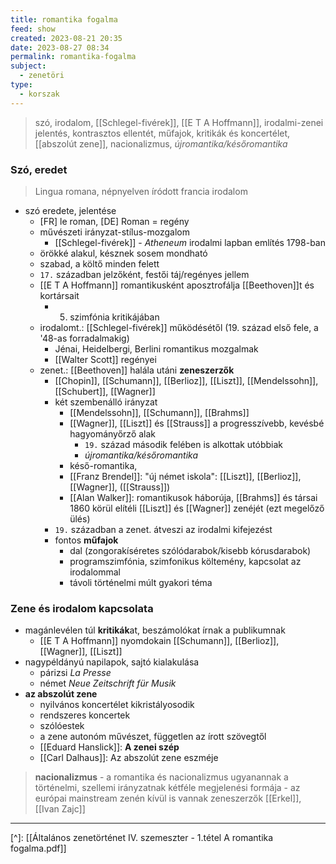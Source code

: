 ```yaml
---
title: romantika fogalma
feed: show
created: 2023-08-21 20:35
date: 2023-08-27 08:34
permalink: romantika-fogalma
subject:
  - zenetöri
type:
  - korszak
---
```


> szó, irodalom, [[Schlegel-fivérek]], [[E T A Hoffmann]], irodalmi-zenei jelentés, kontrasztos ellentét, műfajok, kritikák és koncertélet, [[abszolút zene]], nacionalizmus, *újromantika/későromantika*

### Szó, eredet

> Lingua romana, népnyelven íródott francia irodalom

- szó eredete, jelentése
	- [FR] le roman, [DE] Roman = regény
	- művészeti irányzat-stílus-mozgalom
		- [[Schlegel-fivérek]] - *Atheneum* irodalmi lapban említés 1798-ban
	- örökké alakul, késznek sosem mondható
	- szabad, a költő minden felett
	- `17.` században jelzőként, festői táj/regényes jellem
	- [[E T A Hoffmann]] romantikusként aposztrofálja [[Beethoven]]t és kortársait
		- 5. szimfónia kritikájában
	- irodalomt.: [[Schlegel-fivérek]] működésétől (19. század első fele, a '48-as forradalmakig)
		- Jénai, Heidelbergi, Berlini romantikus mozgalmak
		- [[Walter Scott]] regényei
	- zenet.: [[Beethoven]] halála utáni **zeneszerzők**
		- [[Chopin]], [[Schumann]], [[Berlioz]], [[Liszt]], [[Mendelssohn]], [[Schubert]], [[Wagner]]
		- két szembenálló irányzat
			- [[Mendelssohn]], [[Schumann]], [[Brahms]]
			- [[Wagner]], [[Liszt]] és [[Strauss]] a progresszívebb, kevésbé hagyományőrző alak
				- `19.` század második felében is alkottak utóbbiak
				- *újromantika/későromantika*
			- késő-romantika, 
			- [[Franz Brendel]]: "új német iskola": [[Liszt]], [[Berlioz]], [[Wagner]], ([[Strauss]])
			- [[Alan Walker]]: romantikusok háborúja, [[Brahms]] és társai 1860 körül elítéli [[Liszt]] és [[Wagner]] zenéjét (ezt megelőző ülés)
		- `19.` században a zenet. átveszi az irodalmi kifejezést
		- fontos **műfajok**
			- dal (zongorakíséretes szólódarabok/kisebb kórusdarabok)
			- programszimfónia, szimfonikus költemény, kapcsolat az irodalommal
			- távoli történelmi múlt gyakori téma

### Zene és irodalom kapcsolata

- magánlevélen túl **kritikák**at, beszámolókat írnak a publikumnak
	- [[E T A Hoffmann]] nyomdokain [[Schumann]], [[Berlioz]], [[Wagner]], [[Liszt]]
- nagypéldányú napilapok, sajtó kialakulása
	- párizsi *La Presse*
	- német *Neue Zeitschrift für Musik*
- **az abszolút zene**
	- nyilvános koncertélet kikristályosodik
	- rendszeres koncertek
	- szólóestek
	- a zene autonóm művészet, független az írott szövegtől
	- [[Eduard Hanslick]]: **A zenei szép**
	- [[Carl Dalhaus]]: Az abszolút zene eszméje

> **nacionalizmus**
	- a romantika és nacionalizmus ugyanannak a történelmi, szellemi irányzatnak kétféle megjelenési formája
	- az európai mainstream zenén kívül is vannak zeneszerzők [[Erkel]], [[Ivan Zajc]]

---
[^]: [[Általános zenetörténet IV. szemeszter - 1.tétel A romantika fogalma.pdf]]